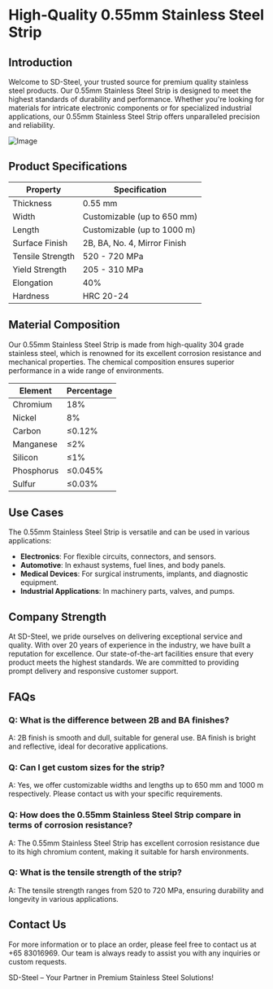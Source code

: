 # High-Quality 0.55mm Stainless Steel Strip

## Introduction

Welcome to SD-Steel, your trusted source for premium quality stainless steel products. Our 0.55mm Stainless Steel Strip is designed to meet the highest standards of durability and performance. Whether you're looking for materials for intricate electronic components or for specialized industrial applications, our 0.55mm Stainless Steel Strip offers unparalleled precision and reliability.

![Image](https://github.com/user-attachments/assets/2567258e-e124-4816-932d-1809bd27ef0b)

## Product Specifications

| **Property**        | **Specification**   |
|---------------------|---------------------|
| Thickness           | 0.55 mm             |
| Width               | Customizable (up to 650 mm) |
| Length              | Customizable (up to 1000 m) |
| Surface Finish      | 2B, BA, No. 4, Mirror Finish |
| Tensile Strength    | 520 - 720 MPa       |
| Yield Strength      | 205 - 310 MPa       |
| Elongation          | 40%                 |
| Hardness            | HRC 20-24           |

## Material Composition

Our 0.55mm Stainless Steel Strip is made from high-quality 304 grade stainless steel, which is renowned for its excellent corrosion resistance and mechanical properties. The chemical composition ensures superior performance in a wide range of environments.

| **Element** | **Percentage** |
|-------------|----------------|
| Chromium    | 18%            |
| Nickel      | 8%             |
| Carbon      | ≤0.12%         |
| Manganese   | ≤2%            |
| Silicon     | ≤1%            |
| Phosphorus  | ≤0.045%        |
| Sulfur      | ≤0.03%         |

## Use Cases

The 0.55mm Stainless Steel Strip is versatile and can be used in various applications:

- **Electronics**: For flexible circuits, connectors, and sensors.
- **Automotive**: In exhaust systems, fuel lines, and body panels.
- **Medical Devices**: For surgical instruments, implants, and diagnostic equipment.
- **Industrial Applications**: In machinery parts, valves, and pumps.

## Company Strength

At SD-Steel, we pride ourselves on delivering exceptional service and quality. With over 20 years of experience in the industry, we have built a reputation for excellence. Our state-of-the-art facilities ensure that every product meets the highest standards. We are committed to providing prompt delivery and responsive customer support.

## FAQs

### Q: What is the difference between 2B and BA finishes?
A: 2B finish is smooth and dull, suitable for general use. BA finish is bright and reflective, ideal for decorative applications.

### Q: Can I get custom sizes for the strip?
A: Yes, we offer customizable widths and lengths up to 650 mm and 1000 m respectively. Please contact us with your specific requirements.

### Q: How does the 0.55mm Stainless Steel Strip compare in terms of corrosion resistance?
A: The 0.55mm Stainless Steel Strip has excellent corrosion resistance due to its high chromium content, making it suitable for harsh environments.

### Q: What is the tensile strength of the strip?
A: The tensile strength ranges from 520 to 720 MPa, ensuring durability and longevity in various applications.

## Contact Us

For more information or to place an order, please feel free to contact us at +65 83016969. Our team is always ready to assist you with any inquiries or custom requests.

SD-Steel – Your Partner in Premium Stainless Steel Solutions!